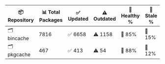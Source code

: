 | 📦 Repository | 📊 Total Packages | ✅ Updated | ⚠️ Outdated | 💚 Healthy % | 🔴 Stale % |
|---------------|-------------------|------------|-------------|-------------|------------|
| 🗂️ bincache | 7816 | ✅ 6658 | ⚠️ 1158 | 💚 85% | 🔴 15% |
| 🗂️ pkgcache | 467 | ✅ 413 | ⚠️ 54 | 💚 88% | 🔴 12% |
